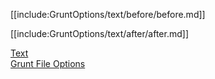 [[include:GruntOptions/text/before/before.md]]

[[include:GruntOptions/text/after/after.md]]

[Text](../index.html)  
[Grunt File Options](../../index.html)
